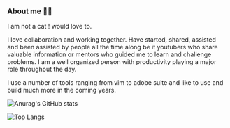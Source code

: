 ### About me 👨‍💻

I am not a cat ! would love to.

I love collaboration and working together. Have started, shared, assisted and been assisted by people all the time along be it youtubers who share valuable information or mentors who guided me to learn and challenge problems. I am a well organized person with productivity playing a major role throughout the day.

I use a number of tools ranging from vim to adobe suite and like to use and build much more in the coming years.



![Anurag's GitHub stats](https://github-readme-stats.vercel.app/api?username=Priyatham-sai-chand&show_icons=true&theme=default&hide=issues,stars)



![Top Langs](https://github-readme-stats.vercel.app/api/top-langs/?username=Priyatham-sai-chand&hide=html,Jupyter%20notebook,Java)
